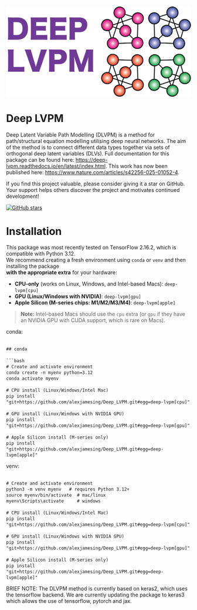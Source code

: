 
![Alt text](dlvpm_logo_final.png)

# Deep LVPM

Deep Latent Variable Path Modelling (DLVPM) is a method for path/structural equation modelling utilising deep neural networks. The aim of the method is to connect different data types together via sets of orthogonal deep latent variables (DLVs). Full documentation for this package can be found here: https://deep-lvpm.readthedocs.io/en/latest/index.html. This work has now been published here: https://www.nature.com/articles/s42256-025-01052-4. 

If you find this project valuable, please consider giving it a star on GitHub.  Your support helps others discover the project and motivates continued development!

[![GitHub stars](https://img.shields.io/github/stars/alexjamesing/Deep_LVPM.svg?style=social&label=Star)](https://github.com/alexjamesing/Deep_LVPM)

# Installation

This package was most recently tested on TensorFlow 2.16.2, which is compatible with Python 3.12.  
We recommend creating a fresh environment using `conda` or `venv` and then installing the package  
**with the appropriate extra** for your hardware:

- **CPU-only** (works on Linux, Windows, and Intel-based Macs): `deep-lvpm[cpu]`
- **GPU (Linux/Windows with NVIDIA)**: `deep-lvpm[gpu]`
- **Apple Silicon (M-series chips: M1/M2/M3/M4)**: `deep-lvpm[apple]`

> **Note:** Intel-based Macs should use the `cpu` extra (or `gpu` if they have an NVIDIA GPU with CUDA support, which is rare on Macs).

conda:

~~~

## conda

```bash
# Create and activate environment
conda create -n myenv python=3.12
conda activate myenv

# CPU install (Linux/Windows/Intel Mac)
pip install "git+https://github.com/alexjamesing/Deep_LVPM.git#egg=deep-lvpm[cpu]"

# GPU install (Linux/Windows with NVIDIA GPU)
pip install "git+https://github.com/alexjamesing/Deep_LVPM.git#egg=deep-lvpm[gpu]"

# Apple Silicon install (M-series only)
pip install "git+https://github.com/alexjamesing/Deep_LVPM.git#egg=deep-lvpm[apple]"

~~~

venv:

~~~

# Create and activate environment
python3 -m venv myenv   # requires Python 3.12+
source myenv/bin/activate  # mac/linux
myenv\Scripts\activate     # windows

# CPU install (Linux/Windows/Intel Mac)
pip install "git+https://github.com/alexjamesing/Deep_LVPM.git#egg=deep-lvpm[cpu]"

# GPU install (Linux/Windows with NVIDIA GPU)
pip install "git+https://github.com/alexjamesing/Deep_LVPM.git#egg=deep-lvpm[gpu]"

# Apple Silicon install (M-series only)
pip install "git+https://github.com/alexjamesing/Deep_LVPM.git#egg=deep-lvpm[apple]"

~~~

BRIEF NOTE: The DLVPM method is currently based on keras2, which uses the tensorflow backend. We are currently updating the package to keras3 which allows the use of tensorflow, pytorch and jax.

